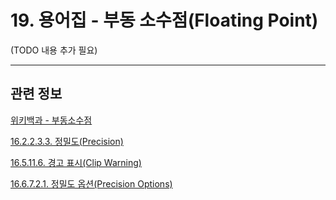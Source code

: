 # 19. 용어집 - 부동 소수점(Floating Point)

(TODO 내용 추가 필요)

***

## 관련 정보

[위키백과 - 부동소수점](https://ko.wikipedia.org/wiki/%EB%B6%80%EB%8F%99%EC%86%8C%EC%88%98%EC%A0%90)

[16.2.2.3.3. 정밀도(Precision)](./16-02-02-03-03-precision.md)

[16.5.11.6. 경고 표시(Clip Warning)](./16-05-11-06-clip_warning.md)

[16.6.7.2.1. 정밀도 옵션(Precision Options)](./16-06-07-02-01-precision_options.md)